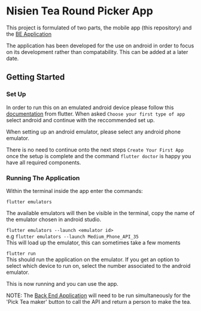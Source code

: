 # Nisien Tea Round Picker App

This project is formulated of two parts, the mobile app (this repository) and the [BE Application](https://github.com/OwenL98/Nisien-Tea-Round-Picker)

The application has been developed for the use on android in order to focus on its development rather than compatability. This can be added at a later date.

## Getting Started

### Set Up

In order to run this on an emulated android device please follow this [documentation](https://docs.flutter.dev/get-started/install) from flutter. When asked `Choose your first type of app` select android and continue with the reccommended set up.

When setting up an android emulator, please select any android phone emulator.

There is no need to continue onto the next steps `Create Your First App` once the setup is complete and the command `flutter doctor` is happy you have all required components.

### Running The Application

Within the terminal inside the app enter the commands:

`flutter emulators`

The available emulators will then be visible in the terminal, copy the name of the emulator chosen in android studio.

`flutter emulators --launch <emulator id>`  
e.g `flutter emulators --launch Medium_Phone_API_35`  
This will load up the emulator, this can sometimes take a few moments

`flutter run`  
This should run the application on the emulator. If you get an option to select which device to run on, select the number associated to the android emulator.

This is now running and you can use the app.

NOTE: The [Back End Application](https://github.com/OwenL98/Nisien-Tea-Round-Picker) will need to be run simultaneously for the 'Pick Tea maker' button to call the API and return a person to make the tea.
